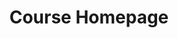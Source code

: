 ---
date:  ""
draft: false
title: "Course Homepage"
thumb:
    image: "cover.jpg"
    anima: ""
    video: ""
weight: 1
layout: ""
canals:
    youtube: "as"
    spotify: ""
heading:
    lead: "Develop Skills That Move Your Career Forward"
    thumb: ""
tutors:
    lead: "Tutor Bootcamp"
    icon: "user-plus.svg"
    desc: "Learn How to be a tutor or contributor, Join with global educator arround the world"
    data:
        - lead: "Kreator"
          desc: "Create an open course for provide an equal rights of access education arround the the world."
          data:
              name: "Daftar"
              uris: "#"
        - lead: "Patner"
          desc: "Help tutor to improve registered course and being a team mates for spesific course"
          data: 
              name: "Daftar"
              uris: "#"
chairman:
    lead: "Person In Charge"
    desc: "If you have any question about this section, please contact person below for more information."
    list:
        - name: "Muhammad Hadziq Mirza"
          post: Content
          mail: mirza@yuros.org
        - name: "null"
          post: Technical
          mail: null@yuros.org
feature:
    lead: "Take a different Approach"
    top:
        lead: "Git Versioning"
        desc: "Empower your institution by joining the future of learning with our free Git-based MOOC platform — seamlessly manage courses, collaborate globally, and unlock unlimited educational potential with cutting-edge technology designed for open access and innovation.”"
    mid:
        lead: "Markdown Based"
        desc: "Unlock the power of simplicity and flexibility based on Markdown MOOC platform — effortlessly create, edit, and share interactive courses in a clean, readable format that fosters collaboration and accelerates learning. Teaching with easy, accessible course platform.”"
    low:
        lead: "Free of Charge"
        desc: "Empower your institution by joining the future of learning with our free Git-based MOOC platform — seamlessly manage courses, collaborate globally, and unlock unlimited educational potential with cutting-edge technology designed for open access and innovation.”"
register:
    lead: "registration"
    icon: ""
    desc: ""
    data:
        - name: "Personal"
          desc: "Create an open course for provide an equal rights of access education arround the the world."
          link: "#"
        - name: "Institution"
          desc: "Help tutor to improve registered course and being a team mates for spesific course"
          link: "#"
forums:
    disqus: ""
    discord: ""
    telegram: "_-K1zvYW"
    rules:
        - "Login menggunakan akun telegram untuk memulai diskusi."
        - "Gunakan bahasa yang sopan, baik dan benar"
        - "Dilarang menggunakan perkataan yang mengandung unsur pelecehan, cacian dan merendahkan aggota forum lain."
        - "Dilarang memulai pembicaraan yang keluar dari topik pembahasan."
report:
    desc: "Lorem Ipsum is simply dummy text of the printing and typesetting industry. Lorem Ipsum has been the industry's standard dummy"
    github: "yuros-website/comment"
    gitlab: "yuros-website/comment"
    rules:
        - "Login menggunakan akun Github untuk mengajukan report."
        - "Gunakan kalimat deskriptif yang jelas terkait kendala yang dihadapi dalam pengajuan report"
        - "Upload gambar screenshoot terkait report untuk membantu kami dalam penanganan report"
metadata:
    index: true
    thumb: "cover.jpg"
    author: [ "Al Muhdil Karim" ]
description: "Course ini memberikan pemahaman mengenai konsep, teknologi, dan aplikasi perpustakaan digital. Mahasiswa akan mempelajari bagaimana mengelola, menyimpan, mengakses, dan mendistribusikan informasi digital.."
---